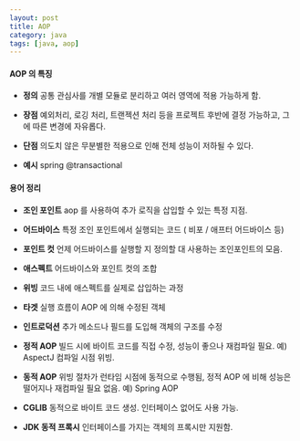 ```yaml
---
layout: post
title: AOP
category: java
tags: [java, aop]
---
```



#### AOP 의 특징

- **정의**
	 공통 관심사를 개별 모듈로 분리하고 여러 영역에 적용 가능하게 함.

- **장점**
	 예외처리, 로깅 처리, 트랜젝션 처리 등을 프로젝트 후반에 결정 가능하고, 그에 따른 변경에 자유롭다.

- **단점**
	 의도치 않은 무분별한 적용으로 인해 전체 성능이 저하될 수 있다.

- **예시**
	 spring @transactional


#### 용어 정리

- **조인 포인트**
	 aop 를 사용하여 추가 로직을 삽입할 수 있는 특정 지점.

- **어드바이스**
	 특정 조인 포인트에서 실행되는 코드 ( 비포 / 애프터 어드바이스 등)

- **포인트 컷**
	 언제 어드바이스를 실행할 지 정의할 대 사용하는 조인포인트의 모음.

- **애스펙트**
	 어드바이스와 포인트 컷의 조합

- **위빙**
	 코드 내에 애스펙트를 실제로 삽입하는 과정

- **타겟**
	 실행 흐름이 AOP 에 의해 수정된 객체

- **인트로덕션**
	 추가 메소드나 필드를 도입해 객체의 구조를 수정

- **정적 AOP**
	 빌드 시에 바이트 코드를 직접 수정, 성능이 좋으나 재컴파일 필요. 예) AspectJ 컴파일 시점 위빙. 

- **동적 AOP**
	 위빙 절차가 런타임 시점에 동적으로 수행됨, 정적 AOP 에 비해 성능은 떨어지나 재컴파일 필요 없음. 예) Spring AOP

- **CGLIB**
	 동적으로 바이트 코드 생성. 인터페이스 없어도 사용 가능.

- **JDK 동적 프록시**
	 인터페이스를 가지는 객체의 프록시만 지원함.


